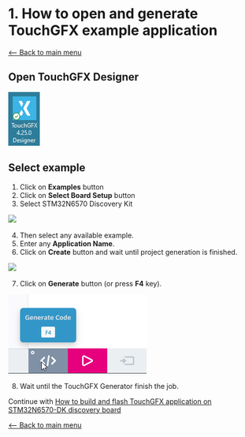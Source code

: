# 1. How to open and generate TouchGFX example application
[<-- Back to main menu](README.md)
## Open TouchGFX Designer
![](imgs/designerIcon.png)
[](imgs/ESesSRgBlU.png)
## Select example
1. Click on **Examples** button
2. Click on **Select Board Setup** button
3. Select STM32N6570 Discovery Kit

![](imgs/designer01.gif)

4. Then select any available example.
5. Enter any **Application Name**.
6. Click on **Create** button and wait until project generation is finished.

![](imgs/designer02.gif)

7. Click on **Generate** button (or press **F4** key).

![](imgs/generate.png)

8. Wait until the TouchGFX Generator finish the job.

Continue with [How to build and flash TouchGFX application on STM32N6570-DK discovery board](02_How_to_build_and_flash_TouchGFX_application_on_STM32N6570-DK_discovery_board.md)

[<-- Back to main menu](README.md)